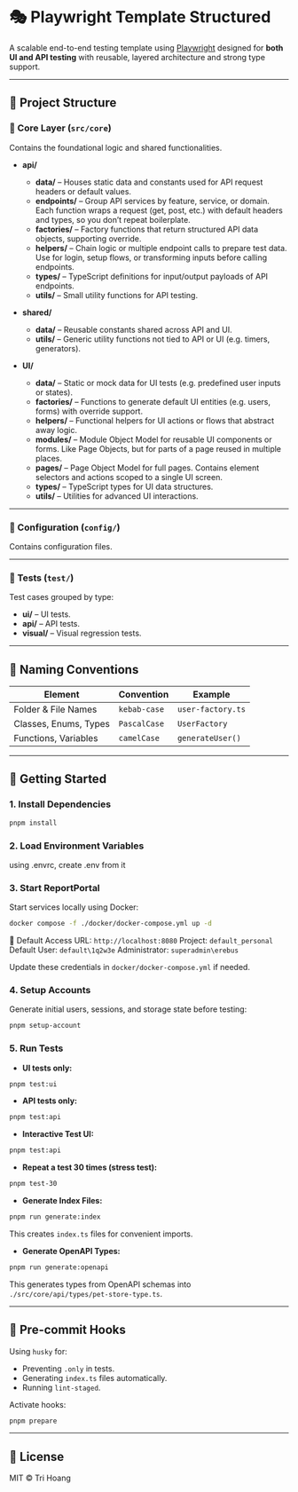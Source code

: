 # 🎭 Playwright Template Structured

A scalable end-to-end testing template using [Playwright](https://playwright.dev/) designed for **both UI and API testing** with reusable, layered architecture and strong type support.

---

## 📁 Project Structure

### 📌 Core Layer (`src/core`)

Contains the foundational logic and shared functionalities.

- **api/**

  - **data/** – Houses static data and constants used for API request headers or default values.
  - **endpoints/** – Group API services by feature, service, or domain. Each function wraps a request (get, post, etc.) with default headers and types, so you don’t repeat boilerplate.
  - **factories/** – Factory functions that return structured API data objects, supporting override.
  - **helpers/** – Chain logic or multiple endpoint calls to prepare test data. Use for login, setup flows, or transforming inputs before calling endpoints.
  - **types/** – TypeScript definitions for input/output payloads of API endpoints.
  - **utils/** – Small utility functions for API testing.

- **shared/**

  - **data/** – Reusable constants shared across API and UI.
  - **utils/** – Generic utility functions not tied to API or UI (e.g. timers, generators).

- **UI/**

  - **data/** – Static or mock data for UI tests (e.g. predefined user inputs or states).
  - **factories/** – Functions to generate default UI entities (e.g. users, forms) with override support.
  - **helpers/** – Functional helpers for UI actions or flows that abstract away logic.
  - **modules/** – Module Object Model for reusable UI components or forms. Like Page Objects, but for parts of a page reused in multiple places.
  - **pages/** – Page Object Model for full pages. Contains element selectors and actions scoped to a single UI screen.
  - **types/** – TypeScript types for UI data structures.
  - **utils/** – Utilities for advanced UI interactions.

---

### 📌 Configuration (`config/`)

Contains configuration files.

---

### 📌 Tests (`test/`)

Test cases grouped by type:

- **ui/** – UI tests.
- **api/** – API tests.
- **visual/** – Visual regression tests.

---

## 🧾 Naming Conventions

| Element               | Convention   | Example           |
| --------------------- | ------------ | ----------------- |
| Folder & File Names   | `kebab-case` | `user-factory.ts` |
| Classes, Enums, Types | `PascalCase` | `UserFactory`     |
| Functions, Variables  | `camelCase`  | `generateUser()`  |

---

## 🚀 Getting Started

### 1. Install Dependencies

```bash
pnpm install
```

### 2. Load Environment Variables

using .envrc, create .env from it

### 3. Start ReportPortal

Start services locally using Docker:

```bash
docker compose -f ./docker/docker-compose.yml up -d
```

🔌 Default Access
URL: `http://localhost:8080`
Project: `default_personal`
Default User: `default\1q2w3e`
Administrator: `superadmin\erebus`

Update these credentials in `docker/docker-compose.yml` if needed.

### 4. Setup Accounts

Generate initial users, sessions, and storage state before testing:

```bash
pnpm setup-account
```

### 5. Run Tests

- **UI tests only:**

```bash
pnpm test:ui
```

- **API tests only:**

```bash
pnpm test:api
```

- **Interactive Test UI:**

```bash
pnpm test:api
```

- **Repeat a test 30 times (stress test):**

```bash
pnpm test-30
```

- **Generate Index Files:**

```bash
pnpm run generate:index
```

This creates `index.ts` files for convenient imports.

- **Generate OpenAPI Types:**

```bash
pnpm run generate:openapi
```

This generates types from OpenAPI schemas into `./src/core/api/types/pet-store-type.ts`.

---

## 🧪 Pre-commit Hooks

Using `husky` for:

- Preventing `.only` in tests.
- Generating `index.ts` files automatically.
- Running `lint-staged`.

Activate hooks:

```bash
pnpm prepare
```

---

## 📄 License

MIT © Tri Hoang

